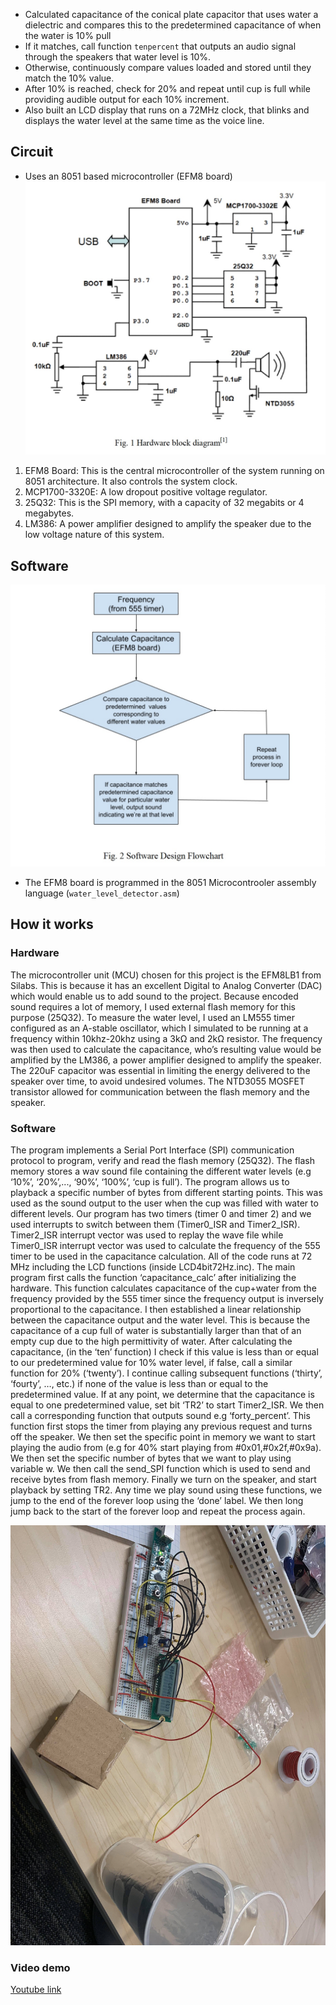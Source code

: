 - Calculated capacitance of the conical plate capacitor that uses water a dielectric and compares this  to the predetermined capacitance of  when the water is 10% pull
- If it matches, call function `tenpercent` that outputs an audio signal through the speakers that water level is 10%.
- Otherwise, continuously compare values loaded and stored until they match the 10% value.
- After 10% is reached, check for 20% and repeat until cup is full while providing audible output for each 10% increment.
- Also built an LCD display that runs on a 72MHz clock, that blinks and displays the  water level at the same time as the voice line.

## Circuit 
- Uses an 8051 based microcontroller (EFM8 board)
![Circuit](./Pics/hardware_block_diagram.jpg)
1. EFM8 Board: This is the central microcontroller of the system running on 8051 architecture. It also controls the system clock.
2. MCP1700-3320E: A low dropout positive voltage regulator.
3. 25Q32: This is the SPI memory, with a capacity of 32 megabits or 4 megabytes.
4. LM386: A power amplifier designed to amplify the speaker due to the low voltage nature of this system.

## Software 
![Software](pics/software.jpg)
-  The EFM8 board is programmed in the 8051 Microcontrooler assembly language (`water_level_detector.asm`)

## How it works 
### Hardware
The microcontroller unit (MCU) chosen for this project is the EFM8LB1 from Silabs. This is because it has an excellent Digital to Analog Converter (DAC) which would enable us to add sound to the project. Because encoded sound requires a lot of memory, I used external flash memory for this purpose (25Q32). To measure the water level, I used an LM555 timer configured as an A-stable oscillator, which I simulated to be running at a frequency within 10khz-20khz using a 3kΩ and 2kΩ resistor. The frequency was then used to calculate the capacitance, who’s resulting value would be amplified by the LM386, a power amplifier designed to amplify the speaker. The 220uF capacitor was essential in limiting the energy delivered to the speaker over time, to avoid undesired volumes. The NTD3055 MOSFET transistor allowed for communication between the flash memory and the speaker. 

### Software
The program implements a Serial Port Interface (SPI) communication protocol to program, verify and read the flash memory (25Q32). The flash memory stores a wav sound file containing the different water levels (e.g ‘10%’, ‘20%’,..., ‘90%’, ‘100%’, ‘cup is full’). The program allows us to playback a specific number of bytes from different starting points. This was used as the sound output to the user when the cup was filled with water to different levels. Our program has two timers (timer 0 and timer 2) and we used interrupts to switch between them (Timer0_ISR and Timer2_ISR). Timer2_ISR interrupt vector was used to replay the wave file while Timer0_ISR interrupt vector was used to calculate the frequency of the 555 timer to be used in the capacitance calculation. All of the code runs at 72 MHz including the LCD functions (inside LCD4bit72Hz.inc). The main program first calls the function ‘capacitance_calc’ after initializing the hardware. This function calculates capacitance of the cup+water from the frequency provided by the 555 timer since the frequency output is inversely proportional to the capacitance. I then established a linear relationship between the capacitance output and the water level. This is because the capacitance of a cup full of water is substantially larger than that of an empty cup due to the high permittivity of water. After calculating the capacitance, (in the ‘ten’ function) I check if this value is less than or equal to our predetermined value for 10% water level, if false, call a similar function for 20% (‘twenty’). I continue calling subsequent functions (‘thirty’, ‘fourty’, …, etc.) if none of the value is less than or equal to the predetermined value. If at any point, we determine that the capacitance is equal to one predetermined value, set bit ‘TR2’ to start Timer2_ISR. We then call a corresponding function that outputs sound e.g ‘forty_percent’. This function first stops the timer from playing any previous request and turns off the speaker. We then set the specific point in memory we want to start playing the audio from (e.g for 40% start playing from #0x01,#0x2f,#0x9a). We then set the specific number of bytes that we want to play using variable w. We then call the send_SPI function which is used to send and receive bytes from flash memory. Finally we turn on the speaker, and start playback by setting TR2. Any time we play sound using these functions, we jump to the end of the forever loop using the ‘done’ label. We then long jump back to the start of the forever loop and repeat the process again.

![Pic](pics/photo.jpg)

### Video demo

[Youtube link](https://www.youtube.com/watch?v=4QwDmZlB6OQ)

